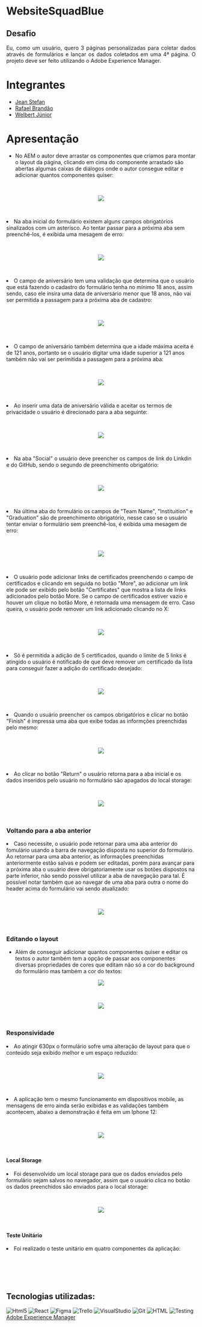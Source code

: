 # WebsiteSquadBlue
## Desafio
<p align="justify">
Eu, como um usuário, quero 3 páginas personalizadas para coletar dados através de formulários e lançar os dados coletados em uma 4ª página. O projeto deve ser feito utilizando o Adobe Experience Manager.
</p>

# Integrantes

* <a href="https://github.com/Jean-Stefan"> Jean Stefan</a>
* <a href="https://github.com/RafaelBrandaoBastos"> Rafael Brandão</a>
* <a href="https://github.com/WelbertJr"> Welbert Júnior</a>

# Apresentação

* No AEM o autor deve arrastar os componentes que criamos para montar o layout da página, clicando em cima do componente arrastado são abertas algumas caixas de diálogos onde o autor consegue editar e adicionar quantos componentes quiser:

<br/>
<p align="center">
<img src="https://github.com/WelbertJr/Compass-UOL/blob/master/Docs/ezgif.com-gif-maker%20(6).gif">
</p><br/>

<p align="justify">
<li>Na aba inicial do formulário existem alguns campos obrigatórios sinalizados com um asterisco. Ao tentar passar para a próxima aba sem preenchê-los, é exibida uma mesagem de erro:</li>
</p><br/>

<p align="center">
<img src="https://github.com/RafaelBrandaoBastos/WebsiteSquadBlue/blob/master/src/assets/errorMessageP1.gif">
</p><br/>

<p align="justify">
<li>O campo de aniversário tem uma validação que determina que o usuário que está fazendo o cadastro do formulário tenha no mínimo 18 anos, assim sendo, caso ele insira uma data de aniversário menor que 18 anos, não vai ser permitida a passagem para a próxima aba de cadastro:
</p></li><br/>

<p align="center">
<img src="https://github.com/RafaelBrandaoBastos/WebsiteSquadBlue/blob/master/src/assets/dateInvalid18.gif">
</p><br/>

<p align="justify">
<li>O campo de aniversário também determina que a idade máxima aceita é de 121 anos, portanto se o usuário digitar uma idade superior a 121 anos também não vai ser perimitida a passagem para a próxima aba:
</p></li><br/>

<p align="center">
<img src="https://github.com/RafaelBrandaoBastos/WebsiteSquadBlue/blob/master/src/assets/dateInvalid121.gif">
</p><br/>

<p align="justify">
<li>Ao inserir uma data de aniversário válida e aceitar os termos de privacidade o usuário é direcionado para a aba seguinte:</li>
</p><br/>

<p align="center">
<img src="https://github.com/RafaelBrandaoBastos/WebsiteSquadBlue/blob/master/src/assets/dateValid.gif">
</p><br/>

<p align="justify">
<li>Na aba "Social" o usuário deve preencher os campos de link do Linkdin e do GitHub, sendo o segundo de preenchimento obrigatório:</li>
</p><br/>

<p align="center">
<img src="https://github.com/RafaelBrandaoBastos/WebsiteSquadBlue/blob/master/src/assets/nextButtonSocial.gif">
</p><br/>

<p align="justify">
<li>Na última aba do formulário os campos de "Team Name", "Instituition" e "Graduation" são de preenchimento obrigatório, nesse caso se o usuário tentar enviar o formulário sem preenchê-los, é exibida uma mesagem de erro:</li>
</p><br/>

<p align="center">
<img src="https://github.com/RafaelBrandaoBastos/WebsiteSquadBlue/blob/master/src/assets/errorMessageP3.gif">
</p><br/>

<p align="justify">
<li>O usuário pode adicionar links de certificados preenchendo o campo de certificados e clicando em seguida no botão "More", ao adicionar um link ele pode ser exibido pelo botão "Certificates" que mostra a lista de links adicionados pelo botão More. Se o campo de certificados estiver vazio e houver um clique no botão More, é retornada uma mensagem de erro. Caso queira, o usuário pode remover um link adicionado clicando no X:
</p></li><br/>

<p align="center">
<img src="https://github.com/RafaelBrandaoBastos/WebsiteSquadBlue/blob/master/src/assets/addingCertificates.gif">
</p><br/>

<p align="justify">
<li>Só é permitida a adição de 5 certificados, quando o limite de 5 links é atingido o usuário é notificado de que deve remover um certificado da lista para conseguir fazer a adição do certificado desejado:
</p></li><br/>

<p align="center">
<img src="https://github.com/RafaelBrandaoBastos/WebsiteSquadBlue/blob/master/src/assets/messageOnly5Certificates.gif">
</p><br/>

<p align="justify">
<li>Quando o usuário preencher os campos obrigatórios e clicar no botão "Finish" é impressa uma aba que exibe todas as informções preenchidas pelo mesmo:
</p></li><br/>

<p align="center">
<img src="https://github.com/RafaelBrandaoBastos/WebsiteSquadBlue/blob/master/src/assets/finishButton.gif">
</p><br/>

<p align="justify">
<li>Ao clicar no botão "Return" o usuário retorna para a aba inicial e os dados inseridos pelo usuário no formulário são apagados do local storage:
</p></li><br/>

<p align="center">
<img src="https://github.com/RafaelBrandaoBastos/WebsiteSquadBlue/blob/master/src/assets/returnButton.gif">
</p><br/>

### Voltando para a aba anterior

<p align="justify">
<li>Caso necessite, o usuário pode retornar para uma aba anterior do fomulário usando a barra de navegação disposta no superior do formulário. Ao retornar para uma aba anterior, as informações preenchidas anteriormente estão salvas e podem ser editadas, porém para avançar para a próxima aba o usuário deve obrigatoriamente usar os botões dispostos na parte inferior, não sendo possível utilizar a aba de navegação para tal. É possível notar também que ao navegar de uma aba para outra o nome do header acima do formulário vai sendo atualizado:
</p></li><br/>

<p align="center">
<img src="https://github.com/RafaelBrandaoBastos/WebsiteSquadBlue/blob/master/src/assets/chengeOfTabs.gif">
</p><br/>

### Editando o layout

* Além de conseguir adicionar quantos componentes quiser e editar os textos o autor também tem a opção de passar aos componentes diversas propriedades de cores que editam não só a cor do background do formulário mas também a cor do textos:

<p align="center">
<img src="https://github.com/WelbertJr/Compass-UOL/blob/master/Docs/ezgif.com-gif-maker%20(8).gif">
</p><br/>

<p align="center">
<img src="https://github.com/WelbertJr/Compass-UOL/blob/master/Docs/ezgif.com-gif-maker%20(9).gif">
</p><br/>

### Responsividade

<p align="justify">
<li>Ao atingir 630px o formulário sofre uma alteração de layout para que o conteúdo seja exibido melhor e um espaço reduzido:
</p></li><br/>

<p align="center">
<img src="https://github.com/WelbertJr/Compass-UOL/blob/master/Docs/ezgif.com-gif-maker%20(10).gif">
</p><br/>

<p align="justify">
<li>A aplicação tem o mesmo funcionamento em dispositivos mobile, as mensagens de erro ainda serão exibidas e as validações também acontecem, abaixo a demonstração é feita em um Iphone 12:
</p></li><br/>

<p align="center">
<img src="https://github.com/WelbertJr/Compass-UOL/blob/master/Docs/ezgif.com-gif-maker%20(11).gif">
</p><br/>

#### Local Storage

<p align="justify">
<li>Foi desenvolvido um local storage para que os dados enviados pelo formulário sejam salvos no navegador, assim que o usuário clica no botão os dados preenchidos são enviados para o local storage:
</p><br/>

<p align="center">
<img src="https://github.com/RafaelBrandaoBastos/WebsiteSquadBlue/blob/master/src/assets/localStorage.gif">
</p><br/>

#### Teste Unitário

<p align="justify">
<li>Foi realizado o teste unitário em quatro componentes da aplicação:</li>
</p><br/>

<p align="center">
<img src="">
</p><br/>

## Tecnologias utilizadas:
<img alt="Html5" src="https://img.shields.io/badge/JavaScript-F7DF1E?style=for-the-badge&logo=javascript&logoColor=black"/> <img alt="React" src="https://img.shields.io/badge/React-20232A?style=for-the-badge&logo=react&logoColor=61DAFB"/> <img alt="Figma" src="https://img.shields.io/badge/Figma-F24E1E?style=for-the-badge&logo=figma&logoColor=white" /> <img alt=Trello src="https://img.shields.io/badge/Trello-0052CC?style=for-the-badge&logo=trello&logoColor=white" /> 
<img alt=VisualStudio src="https://img.shields.io/badge/Visual_Studio-5C2D91?style=for-the-badge&logo=visual%20studio&logoColor=white" /> <img alt="Git" src="https://img.shields.io/badge/GIT-E44C30?style=for-the-badge&logo=git&logoColor=white" />  <img alt="HTML" src="https://img.shields.io/badge/HTML5-E34F26?style=for-the-badge&logo=html5&logoColor=white" /> <img alt=Testing Library src="https://img.shields.io/badge/testing%20library-323330?style=for-the-badge&logo=testing-library&logoColor=red" /> <br/>
<a href="https://business.adobe.com/br/products/experience-manager/adobe-experience-manager.html?s_kwcid=AL!3085!3!595278689186!e!!g!!adobe%20experience%20manager!10522775459!102977351006&ef_id=CjwKCAjwlqOXBhBqEiwA-hhitMvFEZe4sxzoAFla8_nRtSSZG6OQUoyzIJQqc1WuAWrYBk5C3SwJWRoCH4YQAvD_BwE:G:s"> Adobe Experience Manager </a>
